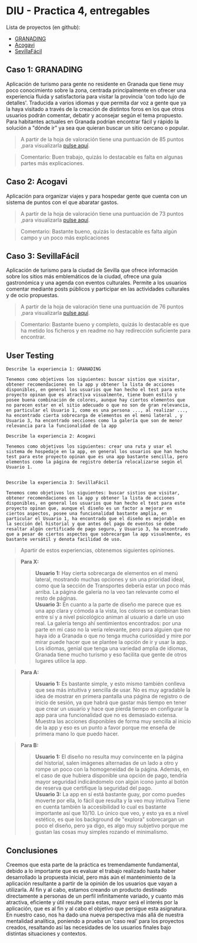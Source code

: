 # DIU - Practica 4, entregables

Lista de proyectos (en github):
* [GRANADING](https://github.com/eProw/DIU21)
* [Acogavi](https://github.com/daviyisu/DIU21)
* [SevillaFácil](https://github.com/laurasanpa/DIU21)

## Caso 1: GRANADING

Aplicación de turismo para gente no residente en Granada que tiene muy poco conocimiento sobre la zona, centrada principalmente en ofrecer una experiencia fluida y satisfactoria para visitar la provincia 'con todo lujo de detalles'. Traducida a varios idiomas y que permita dar voz a gente que ya la haya visitado a través de la creación de distintos foros en los que otros usuarios podrán comentar, debatir y aconsejar según el tema propuesto. Para habitantes actuales en Granada podrían encontrar fácil y rápido la solución a "dónde ir" ya sea que quieran buscar un sitio cercano o popular.


> A partir de la hoja de valoración tiene una puntuación de 85 puntos ,para visualizarla [pulse aquí](./UXCaseStudy-review).

> Comentario: Buen trabajo, quizás lo destacable es falta en algunas partes más explicaciones.

## Caso 2: Acogavi

Aplicación para organizar viajes y para hospedar gente que cuenta con un sistema de puntos con el que abaratar gastos.

> A partir de la hoja de valoración tiene una puntuación de 73 puntos ,para visualizarla [pulse aquí](./UXCaseStudy-review).

> Comentario: Bastante bueno, quizás lo destacable es falta algún campo y un poco más explicaciones


## Caso 3: SevillaFácil

Aplicación de turismo para la ciudad de Sevilla que ofrece información sobre los sitios más emblemáticos de la ciudad, ofrece una guía gastronómica y una agenda con eventos culturales. 
Permite a los usuarios comentar mediante posts públicos y participar en las actividades culturales y de ocio propuestas.

> A partir de la hoja de valoración tiene una puntuación de 76 puntos ,para visualizarla [pulse aquí](./UXCaseStudy-review).

> Comentario: Bastante bueno y completo, quizás lo destacable es que ha metido los ficheros y en readme no hay redirección suficiente para encontrar.

## User Testing

	Describe la experiencia 1: GRANADING

	Tenemos como objetivos los siguientes: buscar sistios que visitar, obtener recomendaciones en la app y obtener la lista de acciones disponibles, en general los usuarios que han hecho el test para este proyecto opinan que es atractiva visualmente, tiene buen estilo y posee buena combinación de colores, aunque hay ciertos elementos que no parecen estar en el sitio adecuado o que no son de gran relevancia, en particular el Usuario 1, como es una persona ..., al realizar ..., ha encontrado cierta sobrecarga de elementos en el menú lateral , y Usuario 3, ha encontrado secciones como la galería que son de menor relevancia para la funcionalidad de la app

	Describe la experiencia 2: Acogavi

	Tenemos como objetivos los siguientes: crear una ruta y usar el sistema de hospedaje en la app, en general los usuarios que han hecho test para este proyecto opinan que es una app bastante sencilla, pero elementos como la página de registro debería relocalizarse según el Usuario 1.


	Describe la experiencia 3: SevillaFácil

	Tenemos como objetivos los siguientes: buscar sistios que visitar, obtener recomendaciones en la app y obtener la lista de acciones disponibles, en general los usuarios que han hecho el test para este proyecto opinan que, aunque el diseño es un factor a mejorar en ciertos aspectos, posee una funcionalidad bastante amplia, en particular el Usuario 1, ha encontrado que el diseño es mejorable en la sección del historial y que antes del pago de eventos se debe resaltar algún certificado de pago seguro, y Usuario 3, ha encontrado que a pesar de ciertos aspectos que sobrecargan la app visualmente, es bastante versátil y denota facilidad de uso.

> Apartir de estos experiencias, obtenemos siguientes opiniones.

> **Para X:**  
>> **Usuario 1:** Hay cierta sobrecarga de elementos en el menú lateral, mostrando muchas opciones y sin una prioridad ideal, como que la sección de Transportes debería estar un poco más arriba.
La página de galería no la veo tan relevante como el resto de páginas.  
**Usuario 3:** En cuanto a la parte de diseño me parece que es una app clara y cómoda a la vista, los colores se combinan bien entre sí y a nivel psicológico animan al usuario a darle un uso real.
La galería tengo ahí sentimientos encontrados: por una parte en mi caso no la vería relevante, pero para alguien que no haya ido a Granada o que no tenga mucha curiosidad y
mire por mirar puede hacer que se plantee la opción de ir y usar la app.
Los idiomas, genial que tenga una variedad amplia de idiomas, Granada tiene mucho turismo y eso facilita que gente de otros lugares utilice la app.


> **Para A:**  
>> **Usuario 1:** Es bastante simple, y esto mismo también conlleva que sea más intuitiva y sencilla de usar.
No es muy agradable la idea de mostrar en primera pantalla una página de registro o de inicio de sesión, ya que habrá que gastar más tiempo en tener que crear un usuario y hace
que pierda tiempo en configurar la app para una funcionalidad que no es demasiado extensa.
Muestra las acciones disponibles de forma muy sencilla al inicio de la app y eso es un punto a favor porque me enseña de primera mano lo que puedo hacer.

> **Para B:**  
>> **Usuario 1:** El diseño no resulta muy convincente en la página del historial, salen imágenes alternadas de un lado a otro y rompe un poco con la homogeneidad de la página. Además, en el caso de
que hubiera disponible una opción de pago, tendría mayor seguridad indicándomelo con algún icono junto al botón de reserva que certifique la seguridad del pago.  
**Usuario 3:** La app en sí está bastante guay, por como puedes moverte por ella, lo fácil que resulta y la veo muy intuitiva
Tiene en cuenta también la accesibilidad lo cual es bastante importante así que 10/10.
Lo único que veo, y esto ya es a nivel estético, es que los background de "explora" sobrecargan un poco el diseño, 
pero ya digo, es algo muy subjetivo porque me gustan las cosas muy simples rozando el minimalismo.


## Conclusiones

Creemos que esta parte de la práctica es tremendamente fundamental, debido a lo importante que es evaluar el trabajo realizado hasta haber desarrollado la propuesta inicial, 
pero más aún el mantenimiento de la aplicación resultante a partir de la opinión de los usuarios que vayan a utilizarla. Al fin y al cabo, estamos creando un producto destinado
directamente a personas de un perfil infinitamente variado, y cuanto más atractiva, eficiente y útil resulte para estas, mayor será el interés por la aplicación, que es al fin y al cabo el objetivo que persigue
esta asignatura. En nuestro caso, nos ha dado una nueva perspectiva más allá de nuestra mentalidad analítica, poniendo a prueba un 'caso real' para los proyectos creados, resaltando
así las necesidades de los usuarios finales bajo distintas situaciones y contextos.
